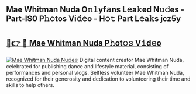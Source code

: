 ## Mae Whitman Nuda O𝚗𝚕yf𝚊ns L𝚎a𝚔ed N𝚞𝚍es - Part-IS0 P𝚑𝚘tos Vi𝚍𝚎o - H𝚘𝚝 Part L𝚎a𝚔s jcz5y

# <h2><a href="http://kf1nqbo.oniu.top/?m=Mae+Whitman+Nuda">🔗👉 🔴 Mae Whitman Nuda P𝚑ot𝚘𝚜 V𝚒d𝚎o</a></h2>

[![Mae Whitman Nuda Nu𝚍e𝚜](https://i.imgur.com/0qMVB7G.gif)](http://kf1nqbo.oniu.top/?m=Mae+Whitman+Nuda)
Digital content creator Mae Whitman Nuda, celebrated for publishing dance and lifestyle material, consisting of performances and personal vlogs. Selfless volunteer Mae Whitman Nuda, recognized for their generosity and dedication to volunteering their time and skills to help others.  
